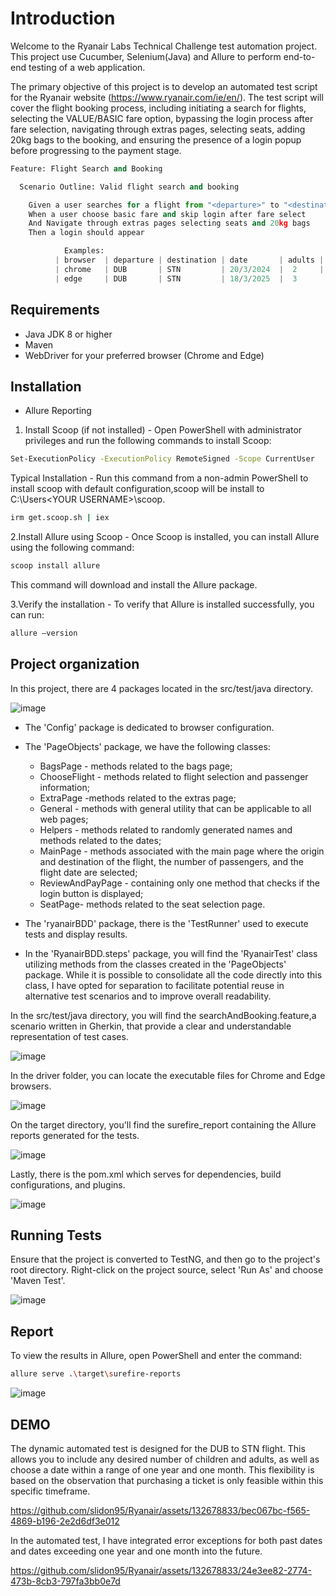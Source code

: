 # Introduction

Welcome to the Ryanair Labs Technical Challenge test automation project. This project use Cucumber, Selenium(Java) and Allure to perform end-to-end testing of a web application. 

The primary objective of this project is to develop an automated test script for the Ryanair website (https://www.ryanair.com/ie/en/). The test script will cover the flight booking process, including initiating a search for flights, selecting the VALUE/BASIC fare option, bypassing the login process after fare selection, navigating through extras pages, selecting seats, adding 20kg bags to the booking, and ensuring the presence of a login popup before progressing to the payment stage. 

```python
Feature: Flight Search and Booking

  Scenario Outline: Valid flight search and booking

    Given a user searches for a flight from "<departure>" to "<destination>" on <date> for <adults> adults and <children> children using "<browser>"
    When a user choose basic fare and skip login after fare select
    And Navigate through extras pages selecting seats and 20kg bags
    Then a login should appear

	    	Examples: 
	      | browser  | departure | destination | date       | adults | children |
	      | chrome   | DUB       | STN         | 20/3/2024  |  2     |  1       |
	      | edge     | DUB       | STN         | 18/3/2025  |  3      | 2       |

```
## Requirements

- Java JDK 8 or higher
- Maven
- WebDriver for your preferred browser (Chrome and Edge)

## Installation

 - Allure Reporting

1. Install Scoop (if not installed) - Open PowerShell with administrator privileges and run the following commands to install Scoop:

```bash
Set-ExecutionPolicy -ExecutionPolicy RemoteSigned -Scope CurrentUser
```

   Typical Installation - Run this command from a non-admin PowerShell to install scoop with default configuration,scoop will be install to C:\Users\<YOUR USERNAME>\scoop.

```bash
irm get.scoop.sh | iex 
```
2.Install Allure using Scoop - Once Scoop is installed, you can install Allure using the following command:

```bash
scoop install allure
```
This command will download and install the Allure package.

3.Verify the installation - To verify that Allure is installed successfully, you can run:
```bash
allure –version
```

## Project organization

In this project, there are 4 packages located in the src/test/java directory. 

![image](https://github.com/slidon95/Ryanair/assets/132678833/7ec735c7-eeb5-4960-be0a-c20a9768bd03)


- The 'Config' package is dedicated to browser configuration. 

- The 'PageObjects' package, we have the following classes: 

     - BagsPage - methods related to the bags page; 
     - ChooseFlight - methods related to flight selection and passenger information;
     -  ExtraPage -methods related to the extras page;
     -  General - methods with general utility that can be applicable to all web pages;
     - Helpers - methods related to randomly generated names and methods related to the dates;
     -  MainPage - methods associated with the main page where the origin and destination of the flight, the number of passengers, and the flight date are selected;
     - ReviewAndPayPage - containing only one method that checks if the login button is displayed;
     - SeatPage- methods related to the seat selection page. 

- The 'ryanairBDD' package, there is the 'TestRunner' used to execute tests and display results.

- In the 'RyanairBDD.steps' package, you will find the 'RyanairTest' class utilizing methods from the classes created in the 'PageObjects' package. While it is possible to consolidate all the code directly into this class, I have opted for separation to facilitate potential reuse in alternative test scenarios and to improve overall readability.

In the src/test/java directory, you will find the searchAndBooking.feature,a scenario written in Gherkin, that provide a clear and understandable representation of test cases.

![image](https://github.com/slidon95/Ryanair/assets/132678833/db108b37-1dd3-4ba7-955c-8de2b6bcd261)

In the driver folder, you can locate the executable files for Chrome and Edge browsers.

![image](https://github.com/slidon95/Ryanair/assets/132678833/4decb5d9-9b9e-465c-a006-0c637efc0841)

On the target directory, you'll find the surefire_report containing the Allure reports generated for the tests.

![image](https://github.com/slidon95/Ryanair/assets/132678833/f6c92c73-d129-435d-93f9-0958a8bd66aa)

Lastly, there is the pom.xml which serves for dependencies, build configurations, and plugins.

![image](https://github.com/slidon95/Ryanair/assets/132678833/0a718bd9-9bfd-4f3d-ad8f-b8d776d92c22)

## Running Tests

Ensure that the project is converted to TestNG, and then go to the project's root directory. Right-click on the project source, select 'Run As' and choose 'Maven Test'.

![image](https://github.com/slidon95/Ryanair/assets/132678833/dab08d3b-7e52-472e-a383-777791f54328)


## Report

To view the results in Allure, open PowerShell and enter the command:

```bash
allure serve .\target\surefire-reports
```
![image](https://github.com/slidon95/Ryanair/assets/132678833/6e7e97f6-60e6-420c-a5e9-d95d4e892aab)


## DEMO

The dynamic automated test is designed for the DUB to STN flight. This allows you to include any desired number of children and adults, as well as choose a date within a range of one year and one month. This flexibility is based on the observation that purchasing a ticket is only feasible within this specific timeframe.


https://github.com/slidon95/Ryanair/assets/132678833/bec067bc-f565-4869-b196-2e2d6df3e012


In the automated test, I have integrated error exceptions for both past dates and dates exceeding one year and one month into the future.


https://github.com/slidon95/Ryanair/assets/132678833/24e3ee82-2774-473b-8cb3-797fa3bb0e7d


